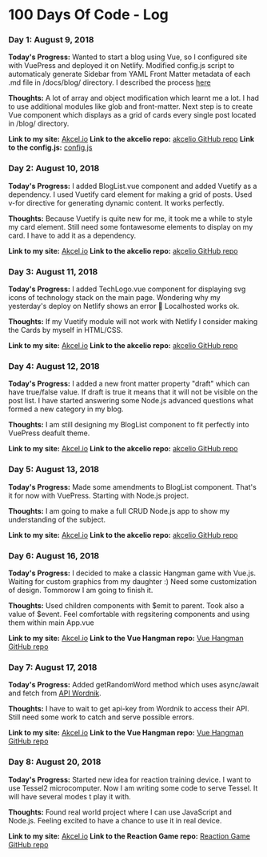 # 100 Days Of Code - Log

### Day 1: August 9, 2018

**Today's Progress:** Wanted to start a blog using Vue, so I configured site with VuePress and deployed it on Netlify. Modified config.js script to automaticaly generate Sidebar from YAML Front Matter metadata of each .md file in /docs/blog/ directory. I described the process [here](http://akcel.io/blog/Day1.html) 

**Thoughts:** A lot of array and object modification which learnt me a lot. I had to use additional modules like glob and front-matter. Next step is to create Vue component which displays as a grid of cards every single post located in /blog/ directory.

**Link to my site:** [Akcel.io](https://akcel.io)
**Link to the akcelio repo:** [akcelio GitHub repo](https://github.com/wbankowski/akcelio)
**Link to the config.js:** [config.js](https://github.com/wbankowski/akcelio/blob/master/docs/.vuepress/config.js)


### Day 2: August 10, 2018

**Today's Progress:** I added BlogList.vue component and added Vuetify as a dependency. I used Vuetify card element for making a grid of posts. Used v-for directive for generating dynamic content. It works perfectly. 

**Thoughts:** Because Vuetify is quite new for me, it took me a while to style my card element. Still need some fontawesome elements to display on my card. I have to add it as a dependency.

**Link to my site:** [Akcel.io](https://akcel.io)
**Link to the akcelio repo:** [akcelio GitHub repo](https://github.com/wbankowski/akcelio)


### Day 3: August 11, 2018

**Today's Progress:** I added TechLogo.vue component for displaying svg icons of technology stack on the main page. Wondering why my yesterday's deploy on Netlify shows an error 🧐 Localhosted works ok.

**Thoughts:** If my Vuetify module will not work with Netlify I consider making the Cards by myself in HTML/CSS. 

**Link to my site:** [Akcel.io](https://akcel.io)
**Link to the akcelio repo:** [akcelio GitHub repo](https://github.com/wbankowski/akcelio)


### Day 4: August 12, 2018

**Today's Progress:** I added a new front matter property "draft" which can have true/false value. If draft is true it means that it will not be visible on the post list. I have started answering some Node.js advanced questions what formed a new category in my blog.

**Thoughts:** I am still designing my BlogList component to fit perfectly into VuePress deafult theme. 

**Link to my site:** [Akcel.io](https://akcel.io)
**Link to the akcelio repo:** [akcelio GitHub repo](https://github.com/wbankowski/akcelio)


### Day 5: August 13, 2018

**Today's Progress:** Made some amendments to BlogList component. That's it for now with VuePress. Starting with Node.js project.

**Thoughts:** I am going to make a full CRUD Node.js app to show my understanding of the subject.

**Link to my site:** [Akcel.io](https://akcel.io)
**Link to the akcelio repo:** [akcelio GitHub repo](https://github.com/wbankowski/akcelio)


### Day 6: August 16, 2018

**Today's Progress:** I decided to make a classic Hangman game with Vue.js. Waiting for custom graphics from my daughter :) Need some customization of design. Tommorow I am going to finish it.

**Thoughts:** Used children components with $emit to parent. Took also a value of $event. Feel comfortable with regsitering components and using them within main App.vue

**Link to my site:** [Akcel.io](https://akcel.io)
**Link to the Vue Hangman repo:** [Vue Hangman GitHub repo](https://github.com/wbankowski/vue-hangman)


### Day 7: August 17, 2018

**Today's Progress:** Added getRandomWord method which uses async/await and fetch from [API Wordnik](https://api.wordnik.com/v4/words.json/randomWord). 

**Thoughts:** I have to wait to get api-key from Wordnik to access their API. Still need some work to catch and serve possible errors.

**Link to my site:** [Akcel.io](https://akcel.io)
**Link to the Vue Hangman repo:** [Vue Hangman GitHub repo](https://github.com/wbankowski/vue-hangman)


### Day 8: August 20, 2018

**Today's Progress:** Started new idea for reaction training device. I want to use Tessel2 microcomputer. Now I am writing some code to serve Tessel. It will have several modes t play it with.

**Thoughts:** Found real world project where I can use JavaScript and Node.js. Feeling excited to have a chance to use it in real device.

**Link to my site:** [Akcel.io](https://akcel.io)
**Link to the Reaction Game repo:** [Reaction Game GitHub repo](https://github.com/wbankowski/reaction-game.git)
